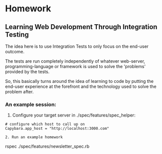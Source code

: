 # Homework

## Learning Web Development Through Integration Testing

The idea here is to use Integration Tests to only focus on the end-user outcome. 

The tests are run completely independently of whatever web-server, programming-language or framework is used to solve the 'problems' provided by the tests. 

So, this basically turns around the idea of learning to code by putting the end-user experience at the forefront and the technology used to solve the problem after. 

### An example session:

1. Configure your target server in ./spec/features/spec_helper:
``` 
# configure which host to call up on
Capybara.app_host = "http://localhost:3000.com"

2. Run an example homework 
```
rspec ./spec/features/newsletter_spec.rb
